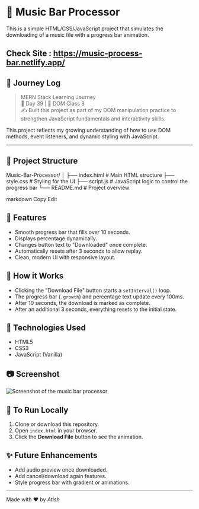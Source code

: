 # 🎵 Music Bar Processor

This is a simple HTML/CSS/JavaScript project that simulates the downloading of a music file with a progress bar animation.

Check Site : https://music-process-bar.netlify.app/
---

## 🧭 Journey Log

> MERN Stack Learning Journey  
> 📅 Day 39 | 🧪 DOM Class 3  
> ✍️ Built this project as part of my DOM manipulation practice to strengthen JavaScript fundamentals and interactivity skills.

This project reflects my growing understanding of how to use DOM methods, event listeners, and dynamic styling with JavaScript.

---

## 📁 Project Structure

Music-Bar-Processor/ │ ├── index.html # Main HTML structure ├── style.css # Styling for the UI ├── script.js # JavaScript logic to control the progress bar └── README.md # Project overview

markdown
Copy
Edit

## 🚀 Features

- Smooth progress bar that fills over 10 seconds.
- Displays percentage dynamically.
- Changes button text to "Downloaded" once complete.
- Automatically resets after 3 seconds to allow replay.
- Clean, modern UI with responsive layout.

## 🧠 How it Works

- Clicking the "Download File" button starts a `setInterval()` loop.
- The progress bar (`.growth`) and percentage text update every 100ms.
- After 10 seconds, the download is marked as complete.
- After an additional 3 seconds, everything resets to the initial state.

## 🔧 Technologies Used

- HTML5
- CSS3
- JavaScript (Vanilla)

## 📷 Screenshot

![Screenshot of the music bar processor](/src/music%20bar.JPG) <!-- Replace with an actual screenshot file if needed -->

## 📌 To Run Locally

1. Clone or download this repository.
2. Open `index.html` in your browser.
3. Click the **Download File** button to see the animation.

## ✨ Future Enhancements

- Add audio preview once downloaded.
- Add cancel/download again features.
- Style progress bar with gradient or animations.

---

Made with ❤️ by *Atish*
